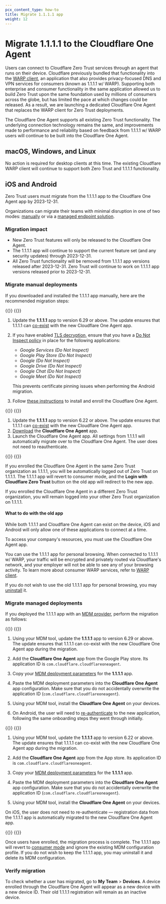 ```yaml
---
pcx_content_type: how-to
title: Migrate 1.1.1.1 app
weight: 12
---
```


# Migrate 1.1.1.1 to the Cloudflare One Agent

Users can connect to Cloudflare Zero Trust services through an agent that runs on their device. Cloudflare previously bundled that functionality into the [WARP client](/warp-client/), an application that also provides privacy-focused DNS and VPN services for consumers (known as 1.1.1.1 w/ WARP). Supporting both enterprise and consumer functionality in the same application allowed us to build Zero Trust upon the same foundation used by millions of consumers across the globe, but has limited the pace at which changes could be released. As a result, we are launching a dedicated Cloudflare One Agent that replaces the WARP client for Zero Trust deployments.

The Cloudflare One Agent supports all existing Zero Trust functionality. The underlying connection technology remains the same, and improvements made to performance and reliability based on feedback from 1.1.1.1 w/ WARP users will continue to be built into the Cloudflare One Agent.

## macOS, Windows, and Linux

No action is required for desktop clients at this time. The existing Cloudflare WARP client will continue to support both Zero Trust and 1.1.1.1 functionality.

## iOS and Android

Zero Trust users must migrate from the 1.1.1.1 app to the Cloudflare One Agent app by 2023-12-31.

Organizations can migrate their teams with minimal disruption in one of two modes: [manually](#migrate-manual-deployments) or via a [managed endpoint solution](#migrate-managed-deployments).

### Migration impact

- New Zero Trust features will only be released to the Cloudflare One Agent.
- The 1.1.1.1 app will continue to support the current feature set (and any security updates) through 2023-12-31.
- All Zero Trust functionality will be removed from 1.1.1.1 app versions released after 2023-12-31. Zero Trust will continue to work on 1.1.1.1 app versions released prior to 2023-12-31.

### Migrate manual deployments

If you downloaded and installed the 1.1.1.1 app manually, here are the recommended migration steps:

{{<tabs labels="Android | iOS">}}
{{<tab label="android" no-code="true">}}

1. Update the **1.1.1.1** app to version 6.29 or above. The update ensures that 1.1.1.1 can [co-exist](#what-to-do-with-the-old-app) with the new Cloudflare One Agent app.
2. If you have enabled [TLS decryption](/cloudflare-one/policies/gateway/http-policies/tls-decryption/), ensure that you have a [Do Not Inspect policy](/cloudflare-one/policies/gateway/initial-setup/http/#bypass-inspection-for-incompatible-applications) in place for the following applications:
    - _Google Services (Do Not Inspect)_
    - _Google Play Store (Do Not Inspect)_
    - _Google (Do Not Inspect)_
    - _Google Drive (Do Not Inspect)_
    - _Google Chat (Do Not Inspect)_
    - _Google Meet (Do Not Inspect)_

    This prevents certificate pinning issues when performing the Android migration.

3. Follow [these instructions](/cloudflare-one/connections/connect-devices/warp/deployment/manual-deployment/#ios-android-and-chromeos) to install and enroll the Cloudflare One Agent.

{{</tab>}}
{{<tab label="ios" no-code="true">}}

1. Update the **1.1.1.1** app to version 6.22 or above. The update ensures that 1.1.1.1 can [co-exist](#what-to-do-with-the-old-app) with the new Cloudflare One Agent app.
2. [Download](/cloudflare-one/connections/connect-devices/warp/download-warp/#ios) the **Cloudflare One Agent** app.
3. Launch the Cloudflare One Agent app. All settings from 1.1.1.1 will automatically migrate over to the Cloudflare One Agent. The user does not need to reauthenticate.

{{</tab>}}
{{</tabs>}}

If you enrolled the Cloudflare One Agent in the same Zero Trust organization as 1.1.1.1, you will be automatically logged out of Zero Trust on 1.1.1.1. The 1.1.1.1 app will revert to consumer mode, and the **Login with Cloudflare Zero Trust**  button on the old app will redirect to the new app.

If you enrolled the Cloudflare One Agent in a different Zero Trust organization, you will remain logged into your other Zero Trust organization on 1.1.1.1.

#### What to do with the old app

While both 1.1.1.1 and Cloudflare One Agent can exist on the device, iOS and Android will only allow one of these applications to connect at a time.

To access your company's resources, you must use the Cloudflare One Agent app.

You can use the 1.1.1.1 app for personal browsing. When connected to 1.1.1.1 w/ WARP, your traffic will be encrypted and privately routed via Cloudflare's network, and your employer will not be able to see any of your browsing activity. To learn more about consumer WARP services, refer to [WARP client](/warp-client/).

If you do not wish to use the old 1.1.1.1 app for personal browsing, you may [uninstall](/cloudflare-one/connections/connect-devices/warp/remove-warp/#ios-and-android) it.

### Migrate managed deployments

If you deployed the 1.1.1.1 app with an [MDM provider](/cloudflare-one/connections/connect-devices/warp/deployment/mdm-deployment/), perform the migration as follows:

{{<tabs labels="Android | iOS">}}
{{<tab label="android" no-code="true">}}

1. Using your MDM tool, update the **1.1.1.1** app to version 6.29 or above. The update ensures that 1.1.1.1 can co-exist with the new Cloudflare One Agent app during the migration.

2. Add the **Cloudflare One Agent** app from the Google Play store. Its application ID is `com.cloudflare.cloudflareoneagent`.

3. Copy your [MDM deployment parameters](/cloudflare-one/connections/connect-devices/warp/deployment/mdm-deployment/#android) for the **1.1.1.1** app.

4. Paste the MDM deployment parameters into the **Cloudflare One Agent** app configuration. Make sure that you do not accidentally overwrite the application ID (`com.cloudflare.cloudflareoneagent`).

5. Using your MDM tool, install the **Cloudflare One Agent** on your devices.

6. On Android, the user will need to [re-authenticate](/cloudflare-one/connections/connect-devices/warp/deployment/manual-deployment/#ios-android-and-chromeos) to the new application, following the same onboarding steps they went through initially.

{{</tab>}}
{{<tab label="ios" no-code="true">}}

1. Using your MDM tool, update the **1.1.1.1** app to version 6.22 or above. The update ensures that 1.1.1.1 can co-exist with the new Cloudflare One Agent app during the migration.

2. Add the **Cloudflare One Agent** app from the App store. Its application ID is `com.cloudflare.cloudflareoneagent`.

3. Copy your [MDM deployment parameters](/cloudflare-one/connections/connect-devices/warp/deployment/mdm-deployment/#android) for the **1.1.1.1** app.

4. Paste the MDM deployment parameters into the **Cloudflare One Agent** app configuration. Make sure that you do not accidentally overwrite the application ID (`com.cloudflare.cloudflareoneagent`).

5. Using your MDM tool, install the **Cloudflare One Agent** on your devices.

On iOS, the user does not need to re-authenticate — registration data from the 1.1.1.1 app is automatically migrated to the new Cloudflare One Agent app.

{{</tab>}}
{{</tabs>}}

Once users have enrolled, the migration process is complete. The 1.1.1.1 app will revert to [consumer mode](#what-to-do-with-the-old-app) and ignore the existing MDM configuration profile. If you do not wish to keep the 1.1.1.1 app, you may uninstall it and delete its MDM configuration.

### Verify migration

To check whether a user has migrated, go to **My Team** > **Devices**. A device enrolled through the Cloudflare One Agent will appear as a new device with a new device ID. Their old 1.1.1.1 registration will remain as an inactive device.
